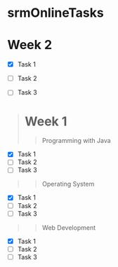 # srmOnlineTasks
# Week 2
- [x] Task 1
- [ ] Task 2
- [ ] Task 3

      
> # Week 1
>> Programming with Java
- [x] Task 1
- [ ] Task 2
- [ ] Task 3

>> Operating System
- [x] Task 1
- [ ] Task 2
- [ ] Task 3

>> Web Development 
- [x] Task 1
- [ ] Task 2
- [ ] Task 3
